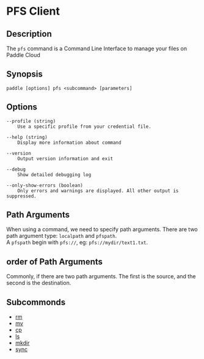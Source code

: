 # PFS Client

## Description
The `pfs` command is a Command Line Interface to manage your files on Paddle Cloud

## Synopsis
```
paddle [options] pfs <subcommand> [parameters]
```

## Options
```
--profile (string)
	Use a specific profile from your credential file.

--help (string)
	Display more information about command

--version
	Output version information and exit

--debug
	Show detailed debugging log	
	
--only-show-errors (boolean) 
	Only errors and warnings are displayed. All other output is suppressed.
```

## Path Arguments
When using a command, we need to specify path arguments. There are two path argument type: `localpath` and `pfspath`.  
A `pfspath` begin with `pfs://`, eg: `pfs://mydir/text1.txt`.

## order of Path Arguments
Commonly, if there are two path arguments. The first is the source, and the second is the destination.

## Subcommonds
- [rm](rm.md)
- [mv](mv.md)
- [cp](cp.md)
- [ls](ls.md)
- [mkdir](mkdir.md)
- [sync](sync.md)
